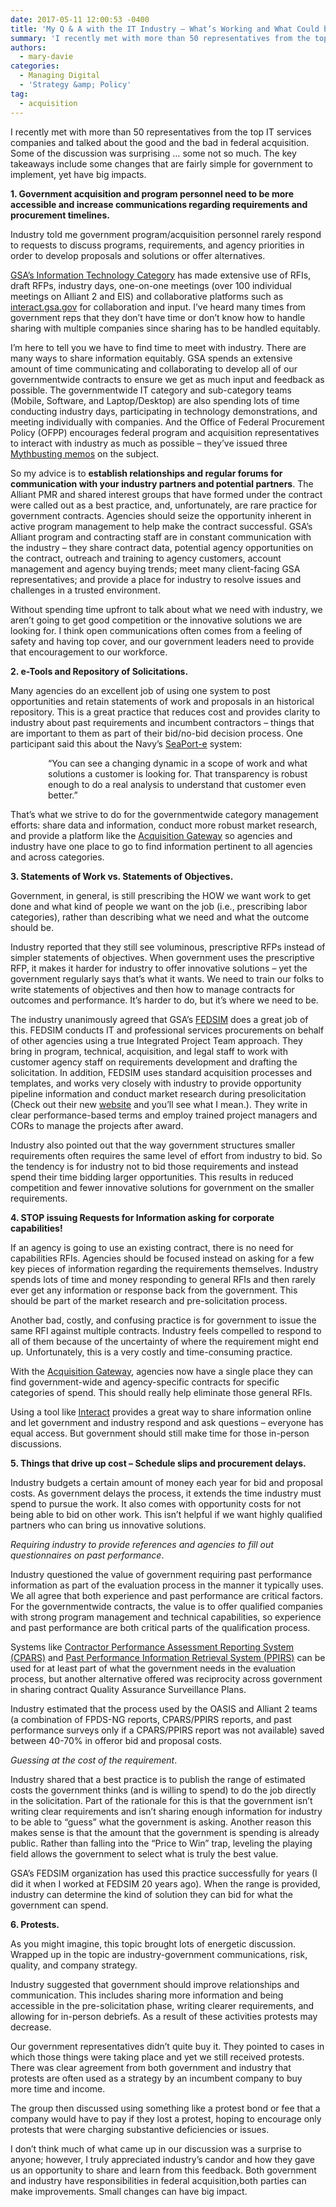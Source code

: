 ```yaml
---
date: 2017-05-11 12:00:53 -0400
title: 'My Q & A with the IT Industry – What’s Working and What Could be Improved in Federal Acquisition'
summary: 'I recently met with more than 50 representatives from the top IT services companies and talked about the good and the bad in federal acquisition. Some of the discussion was surprising &hellip; some not so much. The key takeaways include some changes that are fairly simple for government to implement, yet have big impacts. 1.'
authors:
  - mary-davie
categories:
  - Managing Digital
  - 'Strategy &amp; Policy'
tag:
  - acquisition
---
```


I recently met with more than 50 representatives from the top IT services companies and talked about the good and the bad in federal acquisition. Some of the discussion was surprising … some not so much. The key takeaways include some changes that are fairly simple for government to implement, yet have big impacts.

**1. Government acquisition and program personnel need to be more accessible and increase communications regarding requirements and procurement timelines.**

Industry told me government program/acquisition personnel rarely respond to requests to discuss programs, requirements, and agency priorities in order to develop proposals and solutions or offer alternatives.

[GSA’s Information Technology Category](https://www.gsa.gov/it) has made extensive use of RFIs, draft RFPs, industry days, one-on-one meetings (over 100 individual meetings on Alliant 2 and EIS) and collaborative platforms such as [interact.gsa.gov](https://interact.gsa.gov/) for collaboration and input. I’ve heard many times from government reps that they don’t have time or don’t know how to handle sharing with multiple companies since sharing has to be handled equitably.

I’m here to tell you we have to find time to meet with industry. There are many ways to share information equitably. GSA spends an extensive amount of time communicating and collaborating to develop all of our governmentwide contracts to ensure we get as much input and feedback as possible. The governmentwide IT category and sub-category teams (Mobile, Software, and Laptop/Desktop) are also spending lots of time conducting industry days, participating in technology demonstrations, and meeting individually with companies. And the Office of Federal Procurement Policy (OFPP) encourages federal program and acquisition representatives to interact with industry as much as possible – they’ve issued three [Mythbusting memos](https://obamawhitehouse.archives.gov/omb/procurement_index_memo) on the subject.

So my advice is to **establish relationships and regular forums for communication with your industry partners and potential partners**. The Alliant PMR and shared interest groups that have formed under the contract were called out as a best practice, and, unfortunately, are rare practice for government contracts. Agencies should seize the opportunity inherent in active program management to help make the contract successful. GSA’s Alliant program and contracting staff are in constant communication with the industry – they share contract data, potential agency opportunities on the contract, outreach and training to agency customers, account management and agency buying trends; meet many client-facing GSA representatives; and provide a place for industry to resolve issues and challenges in a trusted environment.

Without spending time upfront to talk about what we need with industry, we aren’t going to get good competition or the innovative solutions we are looking for. I think open communications often comes from a feeling of safety and having top cover, and our government leaders need to provide that encouragement to our workforce.

**2. e-Tools and Repository of Solicitations.** 

Many agencies do an excellent job of using one system to post opportunities and retain statements of work and proposals in an historical repository. This is a great practice that reduces cost and provides clarity to industry about past requirements and incumbent contractors – things that are important to them as part of their bid/no-bid decision process. One participant said this about the Navy’s [SeaPort-e](http://www.seaport.navy.mil/) system:

<p style="padding-left: 60px">
  “You can see a changing dynamic in a scope of work and what solutions a customer is looking for. That transparency is robust enough to do a real analysis to understand that customer even better.”
</p>

That’s what we strive to do for the governmentwide category management efforts: share data and information, conduct more robust market research, and provide a platform like the [Acquisition Gateway](https://hallways.cap.gsa.gov/) so agencies and industry have one place to go to find information pertinent to all agencies and across categories.

**3. Statements of Work vs. Statements of Objectives.** 

Government, in general, is still prescribing the HOW we want work to get done and what kind of people we want on the job (i.e., prescribing labor categories), rather than describing what we need and what the outcome should be.

Industry reported that they still see voluminous, prescriptive RFPs instead of simpler statements of objectives. When government uses the prescriptive RFP, it makes it harder for industry to offer innovative solutions – yet the government regularly says that’s what it wants. We need to train our folks to write statements of objectives and then how to manage contracts for outcomes and performance. It’s harder to do, but it’s where we need to be.

The industry unanimously agreed that GSA’s [FEDSIM](https://fedsim.gsa.gov/) does a great job of this. FEDSIM conducts IT and professional services procurements on behalf of other agencies using a true Integrated Project Team approach. They bring in program, technical, acquisition, and legal staff to work with customer agency staff on requirements development and drafting the solicitation. In addition, FEDSIM uses standard acquisition processes and templates, and works very closely with industry to provide opportunity pipeline information and conduct market research during presolicitation (Check out their new [website](https://fedsim.gsa.gov/) and you’ll see what I mean.). They write in clear performance-based terms and employ trained project managers and CORs to manage the projects after award.

Industry also pointed out that the way government structures smaller requirements often requires the same level of effort from industry to bid. So the tendency is for industry not to bid those requirements and instead spend their time bidding larger opportunities. This results in reduced competition and fewer innovative solutions for government on the smaller requirements.

**4. STOP issuing Requests for Information asking for corporate capabilities!** 

If an agency is going to use an existing contract, there is no need for capabilities RFIs. Agencies should be focused instead on asking for a few key pieces of information regarding the requirements themselves. Industry spends lots of time and money responding to general RFIs and then rarely ever get any information or response back from the government. This should be part of the market research and pre-solicitation process.

Another bad, costly, and confusing practice is for government to issue the same RFI against multiple contracts. Industry feels compelled to respond to all of them because of the uncertainty of where the requirement might end up. Unfortunately, this is a very costly and time-consuming practice.

With the [Acquisition Gateway](https://hallways.cap.gsa.gov/), agencies now have a single place they can find government-wide and agency-specific contracts for specific categories of spend. This should really help eliminate those general RFIs.

Using a tool like [Interact](https://interact.gsa.gov/) provides a great way to share information online and let government and industry respond and ask questions – everyone has equal access. But government should still make time for those in-person discussions.

**5. Things that drive up cost – Schedule slips and procurement delays.** 

Industry budgets a certain amount of money each year for bid and proposal costs. As government delays the process, it extends the time industry must spend to pursue the work. It also comes with opportunity costs for not being able to bid on other work. This isn’t helpful if we want highly qualified partners who can bring us innovative solutions.

_Requiring industry to provide references and agencies to fill out questionnaires on past performance_.
  
Industry questioned the value of government requiring past performance information as part of the evaluation process in the manner it typically uses. We all agree that both experience and past performance are critical factors. For the governmentwide contracts, the value is to offer qualified companies with strong program management and technical capabilities, so experience and past performance are both critical parts of the qualification process.

Systems like [Contractor Performance Assessment Reporting System (CPARS)](https://www.cpars.gov/) and [Past Performance Information Retrieval System (PPIRS)](https://www.ppirs.gov/) can be used for at least part of what the government needs in the evaluation process, but another alternative offered was reciprocity across government in sharing contract Quality Assurance Surveillance Plans.

Industry estimated that the process used by the OASIS and Alliant 2 teams (a combination of FPDS-NG reports, CPARS/PPIRS reports, and past performance surveys only if a CPARS/PPIRS report was not available) saved between 40-70% in offeror bid and proposal costs.

_Guessing at the cost of the requirement_.
  
Industry shared that a best practice is to publish the range of estimated costs the government thinks (and is willing to spend) to do the job directly in the solicitation. Part of the rationale for this is that the government isn’t writing clear requirements and isn’t sharing enough information for industry to be able to “guess” what the government is asking. Another reason this makes sense is that the amount that the government is spending is already public. Rather than falling into the “Price to Win” trap, leveling the playing field allows the government to select what is truly the best value.

GSA’s FEDSIM organization has used this practice successfully for years (I did it when I worked at FEDSIM 20 years ago). When the range is provided, industry can determine the kind of solution they can bid for what the government can spend.

**6. Protests.** 

As you might imagine, this topic brought lots of energetic discussion. Wrapped up in the topic are industry-government communications, risk, quality, and company strategy.

Industry suggested that government should improve relationships and communication. This includes sharing more information and being accessible in the pre-solicitation phase, writing clearer requirements, and allowing for in-person debriefs. As a result of these activities protests may decrease.

Our government representatives didn’t quite buy it. They pointed to cases in which those things were taking place and yet we still received protests. There was clear agreement from both government and industry that protests are often used as a strategy by an incumbent company to buy more time and income.

The group then discussed using something like a protest bond or fee that a company would have to pay if they lost a protest, hoping to encourage only protests that were charging substantive deficiencies or issues.

I don’t think much of what came up in our discussion was a surprise to anyone; however, I truly appreciated industry’s candor and how they gave us an opportunity to share and learn from this feedback. Both government and industry have responsibilities in federal acquisition,both parties can make improvements. Small changes can have big impact.
